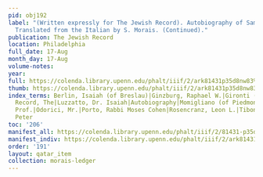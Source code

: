 ```yaml
---
pid: obj192
label: "(Written expressly for The Jewish Record). Autobiography of Samuel David Luzzatto.
  Translated from the Italian by S. Morais. (Continued)."
publication: The Jewish Record
location: Philadelphia
full_date: 17-Aug
month_day: 17-Aug
volume-notes:
year:
full: https://colenda.library.upenn.edu/phalt/iiif/2/ark81431p35d8nw83%2FSHA256E-s7814350--0831e7c3574cef563cd1dfa42014ab9eb967326376482112ec781d5cdcc4f2f5.jpeg/full/3500,/0/default.jpg
thumb: https://colenda.library.upenn.edu/phalt/iiif/2/ark81431p35d8nw83%2FSHA256E-s7814350--0831e7c3574cef563cd1dfa42014ab9eb967326376482112ec781d5cdcc4f2f5.jpeg/full/!200,200/0/default.jpg
index_terms: Berlin, Isaiah (of Breslau)|Ginzburg, Raphael W.|Gironti (of Brescia)|Jewish
  Record, The|Luzzatto, Dr. Isaiah|Autobiography|Momigliano (of Piedmont), Rabbi|Nardi,
  Prof.|Odorici, Mr.|Porto, Rabbi Moses Cohen|Rosencranz, Leon L.|Tiboni (of Brescia),
  Peter
toc: '206'
manifest_all: https://colenda.library.upenn.edu/phalt/iiif/2/81431-p35d8nw83/manifest
manifest_indiv: https://colenda.library.upenn.edu/phalt/iiif/2/ark81431p35d8nw83%2FSHA256E-s7814350--0831e7c3574cef563cd1dfa42014ab9eb967326376482112ec781d5cdcc4f2f5.jpeg
order: '191'
layout: qatar_item
collection: morais-ledger
---
```

